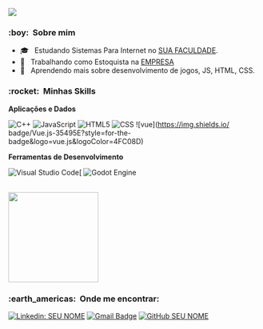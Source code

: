 ![](https://komarev.com/ghpvc/?username=VanessaSwerts&color=006bed)

<h3> :boy: &nbsp;Sobre mim </h3>

- 🎓 &nbsp; Estudando Sistemas Para Internet no <a href="link da sua faculdade">SUA FACULDADE</a>.
- 💼 &nbsp; Trabalhando como Estoquista na <a href="LINK DA EMPRESA">EMPRESA</a>
- 🌱 &nbsp; Aprendendo mais sobre desenvolvimento de jogos, JS, HTML, CSS.

<h3> :rocket: &nbsp;Minhas Skills </h3>

**Aplicações e Dados**

  ![C++](https://img.shields.io/badge/-C++-333333?style=flat&logo=C%2B%2B&logoColor=00599C)
  ![JavaScript](https://img.shields.io/badge/-JavaScript-333333?style=flat&logo=javascript)
  ![HTML5](https://img.shields.io/badge/-HTML5-333333?style=flat&logo=HTML5)
  ![CSS](https://img.shields.io/badge/-CSS-333333?style=flat&logo=CSS3&logoColor=1572B6)
  ![vue](https://img.shields.io/ badge/Vue.js-35495E?style=for-the-badge&logo=vue.js&logoColor=4FC08D)


**Ferramentas de Desenvolvimento**

  ![Visual Studio Code](https://img.shields.io/badge/-Visual%20Studio%20Code-333333?style=flat&logo=visual-studio-code&logoColor=007ACC)[
  ![Godot Engine](https://banner2.cleanpng.com/20180506/aaw/kisspng-godot-game-engine-github-free-and-open-source-soft-5aeefb83c36741.1712265115256113958004.jpg)

<br/>

<a href="https://github.com/VanessaSwerts">
  <img height="180em" src="https://github-readme-stats.vercel.app/api?username=VanessaSwerts&theme=dracula&show_icons=true" />
</a>

<br/>

<h3> :earth_americas: &nbsp;Onde me encontrar: </h3> 

[![Linkedin: SEU NOME](https://img.shields.io/badge/-USERNAME-blue?style=flat-square&logo=Linkedin&logoColor=white&link=LINK-DO-SEU-LINKEDIN)](LINK-DO-SEU-LINKEDIN)
[![Gmail Badge](https://img.shields.io/badge/-seuemail@email.com-006bed?style=flat-square&logo=Gmail&logoColor=white&link=mailto:SEU-EMAIL)](mailto:SEU-EMAIL)
[![GitHub SEU NOME]( https://img.shields.io/github/followers/VanessaSwerts?label=follow&style=social)](LINK-DO-SEU-GITHUB)
